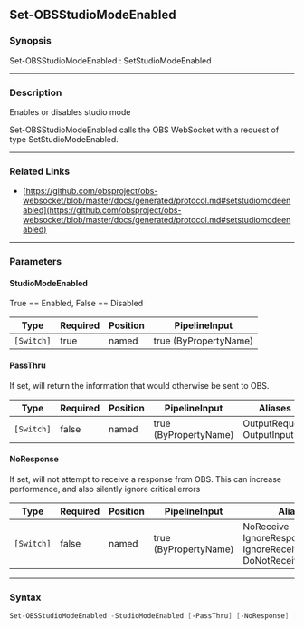 Set-OBSStudioModeEnabled
------------------------




### Synopsis
Set-OBSStudioModeEnabled : SetStudioModeEnabled



---


### Description

Enables or disables studio mode


Set-OBSStudioModeEnabled calls the OBS WebSocket with a request of type SetStudioModeEnabled.



---


### Related Links
* [https://github.com/obsproject/obs-websocket/blob/master/docs/generated/protocol.md#setstudiomodeenabled](https://github.com/obsproject/obs-websocket/blob/master/docs/generated/protocol.md#setstudiomodeenabled)





---


### Parameters
#### **StudioModeEnabled**

True == Enabled, False == Disabled






|Type      |Required|Position|PipelineInput        |
|----------|--------|--------|---------------------|
|`[Switch]`|true    |named   |true (ByPropertyName)|



#### **PassThru**

If set, will return the information that would otherwise be sent to OBS.






|Type      |Required|Position|PipelineInput        |Aliases                      |
|----------|--------|--------|---------------------|-----------------------------|
|`[Switch]`|false   |named   |true (ByPropertyName)|OutputRequest<br/>OutputInput|



#### **NoResponse**

If set, will not attempt to receive a response from OBS.
This can increase performance, and also silently ignore critical errors






|Type      |Required|Position|PipelineInput        |Aliases                                                                |
|----------|--------|--------|---------------------|-----------------------------------------------------------------------|
|`[Switch]`|false   |named   |true (ByPropertyName)|NoReceive<br/>IgnoreResponse<br/>IgnoreReceive<br/>DoNotReceiveResponse|





---


### Syntax
```PowerShell
Set-OBSStudioModeEnabled -StudioModeEnabled [-PassThru] [-NoResponse] [<CommonParameters>]
```

